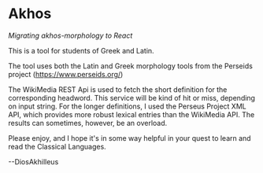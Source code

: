 # Akhos

*Migrating akhos-morphology to React*


This is a tool for students of Greek and Latin.

The tool uses both the Latin and Greek morphology tools from the Perseids project (https://www.perseids.org/)

The WikiMedia REST Api is used to fetch the short definition for the corresponding headword. This service will be kind of hit or miss, depending on input string. For the longer definitions, I used the Perseus Project XML API, which provides more robust lexical entries than the WikiMedia API. The results can sometimes, however, be an overload.

Please enjoy, and I hope it's in some way helpful in your quest to learn and read the Classical Languages.

--DiosAkhilleus